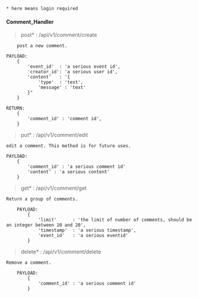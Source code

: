 ```* here means login required```

#### Comment_Handler



> post* : /api/v1/comment/create

        post a new comment.

```
PAYLOAD:
    {
        'event_id'  : 'a serious event id',
        'creator_id': 'a serious user id',
        'content'   : '{
            'type'  : 'text',
            'message' : 'text'
        }"
    }

RETURN:
    {
        'comment_id' : 'comment id',
    }
```
    

> put* : /api/v1/comment/edit

    edit a comment. This method is for future uses.

```
PAYLOAD:
    {
        'comment_id' : 'a serious comment id'
        'content' : 'a serious content'
    }

```

> get* : /api/v1/comment/get

    Return a group of comments.

```
    PAYLOAD:
	    {
	        'limit'      : 'the limit of number of comments, should be an integer between 10 and 20',
	        'timestamp'  : 'a serious timestamp',
	        'event_id'   : 'a serious eventid'
	    }
```

> delete* : /api/v1/comment/delete

    Remove a comment.

```
	PAYLOAD:
		{
            'comment_id' : 'a serious comment id'
        }

```